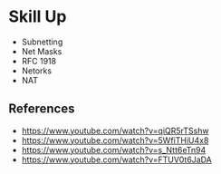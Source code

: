 # Skill Up
- Subnetting
- Net Masks
- RFC 1918 
- Netorks
- NAT

## References
- https://www.youtube.com/watch?v=qiQR5rTSshw
- https://www.youtube.com/watch?v=5WfiTHiU4x8
- https://www.youtube.com/watch?v=s_Ntt6eTn94
- https://www.youtube.com/watch?v=FTUV0t6JaDA
